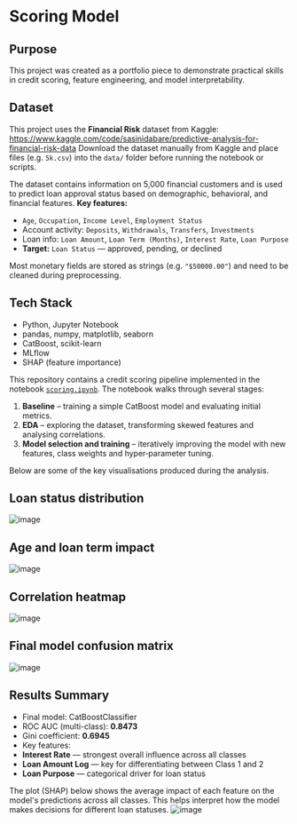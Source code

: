 # Scoring Model

## Purpose
This project was created as a portfolio piece to demonstrate practical skills in credit scoring, feature engineering, and model interpretability.

## Dataset
This project uses the **Financial Risk** dataset from Kaggle:
https://www.kaggle.com/code/sasinidabare/predictive-analysis-for-financial-risk-data
Download the dataset manually from Kaggle and place files (e.g. `5k.csv`) into the `data/` folder before running the notebook or scripts.

The dataset contains information on 5,000 financial customers and is used to predict loan approval status based on demographic, behavioral, and financial features.
**Key features:**
- `Age`, `Occupation`, `Income Level`, `Employment Status`
- Account activity: `Deposits`, `Withdrawals`, `Transfers`, `Investments`
- Loan info: `Loan Amount`, `Loan Term (Months)`, `Interest Rate`, `Loan Purpose`
- **Target:** `Loan Status` — approved, pending, or declined

Most monetary fields are stored as strings (e.g. `"$50000.00"`) and need to be cleaned during preprocessing.

## Tech Stack
- Python, Jupyter Notebook
- pandas, numpy, matplotlib, seaborn
- CatBoost, scikit-learn
- MLflow
- SHAP (feature importance)


This repository contains a credit scoring pipeline implemented in the notebook [`scoring.ipynb`](notebooks/scoring.ipynb). The notebook walks through several stages:

1. **Baseline** – training a simple CatBoost model and evaluating initial metrics.
2. **EDA** – exploring the dataset, transforming skewed features and analysing correlations.
3. **Model selection and training** – iteratively improving the model with new features, class weights and hyper‑parameter tuning.

Below are some of the key visualisations produced during the analysis.

## Loan status distribution

![image](https://github.com/user-attachments/assets/4cca9432-8366-44d1-a046-f7937e0b014c)



## Age and loan term impact

![image](https://github.com/user-attachments/assets/4f2d2bc1-8bcd-48aa-935f-996734433621)


## Correlation heatmap

![image](https://github.com/user-attachments/assets/992bf8aa-9e08-404c-bca0-25229ba537d4)


## Final model confusion matrix

![image](https://github.com/user-attachments/assets/d9981243-1a3e-4945-ba31-ce1722629728)

## Results Summary

- Final model: CatBoostClassifier
- ROC AUC (multi-class): **0.8473**
- Gini coefficient: **0.6945**
- Key features: 
- **Interest Rate** — strongest overall influence across all classes
- **Loan Amount Log** — key for differentiating between Class 1 and 2
- **Loan Purpose** — categorical driver for loan status
  
The plot (SHAP) below shows the average impact of each feature on the model's predictions across all classes. This helps interpret how the model makes decisions for different loan statuses.
![image](https://github.com/user-attachments/assets/2ed66c4d-32b9-4b25-9b70-6718a76b1dcd)






